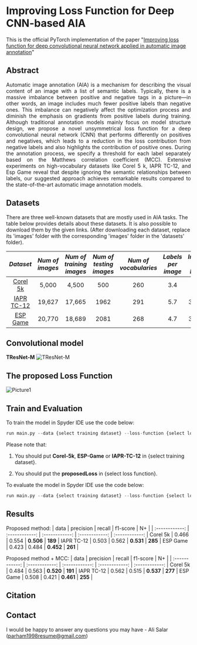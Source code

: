 # Improving Loss Function for Deep CNN-based AIA
This is the official PyTorch implementation of the paper "[Improving loss function for deep convolutional neural network applied in automatic image annotation](https://doi.org/10.1007/s00371-023-02873-3)"

## Abstract
<div align="justify"> Automatic image annotation (AIA) is a mechanism for describing the visual content of an image with a list of semantic labels. Typically, there is a massive imbalance between positive and negative tags in a picture—in other words, an image includes much fewer positive labels than negative ones. This imbalance can negatively affect the optimization process and diminish the emphasis on gradients from positive labels during training. Although traditional annotation models mainly focus on model structure design, we propose a novel unsymmetrical loss function for a deep convolutional neural network (CNN) that performs differently on positives and negatives, which leads to a reduction in the loss contribution from negative labels and also highlights the contribution of positive ones. During the annotation process, we specify a threshold for each label separately based on the Matthews correlation coefficient (MCC). Extensive experiments on high-vocabulary datasets like Corel 5 k, IAPR TC-12, and Esp Game reveal that despite ignoring the semantic relationships between labels, our suggested approach achieves remarkable results compared to the state-of-the-art automatic image annotation models. </div>

## Datasets
There are three well-known datasets that are mostly used in AIA tasks. The table below provides details about these datasets. It is also possible to download them by the given links. (After downloading each dataset, replace its 'images' folder with the corresponding 'images' folder in the 'datasets' folder).

| *Dataset* | *Num of images* | *Num of training images* | *Num of testing images*  | *Num of vocabularies*  | *Labels per image*  | *Image per label* |
| :------------: | :-------------: | :-------------: | :-------------: | :------------: | :-------------: | :-------------: |
| [Corel 5k](https://www.kaggle.com/datasets/parhamsalar/corel5k) | 5,000 | 4,500 | 500 | 260 | 3.4 | 58.6 |
| [IAPR TC-12](https://www.kaggle.com/datasets/parhamsalar/iaprtc12) | 19,627 | 17,665 | 1962 | 291 | 5.7 | 347.7 |
| [ESP Game](https://www.kaggle.com/datasets/parhamsalar/espgame) | 20,770 | 18,689 | 2081 | 268 | 4.7 | 362.7 |

## Convolutional model
**TResNet-M**
![TResNet-M](https://user-images.githubusercontent.com/85555218/198952123-391fdfe0-4bd2-4129-982c-c1074279b099.png)

## The proposed Loss Function
![Picture1](https://github.com/parham1998/Improving-Loss-Function-for-Deep-CNN-based-AIA/assets/85555218/2feaf2a2-4be3-455a-baa1-b8d322dcc572)

## Train and Evaluation
To train the model in Spyder IDE use the code below:
```python
run main.py --data {select training dataset} --loss-function {select loss function}
```
Please note that:
1) You should put **Corel-5k**, **ESP-Game** or **IAPR-TC-12** in {select training dataset}.

2) You should put the **proposedLoss** in {select loss function}.

To evaluate the model in Spyder IDE use the code below:
```python
run main.py --data {select training dataset} --loss-function {select loss function} --evaluate
```

## Results
Proposed method:
| data | precision | recall | f1-score | N+ |
| :------------: | :------------: | :------------: | :------------: | :------------: |
Corel 5k | 0.466 | 0.554 | **0.506** | **189** |
IAPR TC-12 | 0.503 | 0.562 | **0.531** | **285** |
ESP Game | 0.423 | 0.484 | **0.452** | **261** |

Proposed method + MCC:
| data | precision | recall | f1-score | N+ |
| :------------: | :------------: | :------------: | :------------: | :------------: |
Corel 5k | 0.484 | 0.563 | **0.520** | **191** |
IAPR TC-12 | 0.562 | 0.515 | **0.537** | **277** |
ESP Game | 0.508 | 0.421 | **0.461** | **255** |

## Citation

## Contact
I would be happy to answer any questions you may have - Ali Salar (parham1998resume@gmail.com)
